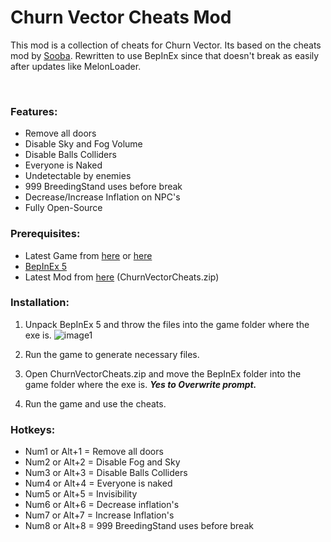 # Churn Vector Cheats Mod

This mod is a collection of cheats for Churn Vector. Its based on the cheats mod by [Sooba](https://steamcommunity.com/id/Soobas).
Rewritten to use BepInEx since that doesn't break as easily after updates like MelonLoader.

<br />

### Features:

- Remove all doors
- Disable Sky and Fog Volume
- Disable Balls Colliders
- Everyone is Naked
- Undetectable by enemies
- 999 BreedingStand uses before break
- Decrease/Increase Inflation on NPC's
- Fully Open-Source


### Prerequisites:

- Latest Game from [here](https://steamcommunity.com/app/2686900) or [here](https://f95zone.to/threads/churn-vector-patch-1807e40f-hotfix-naelstrof.188648)
- [BepInEx 5](https://github.com/BepInEx/BepInEx/releases/download/v5.4.22/BepInEx_x64_5.4.22.0.zip)
- Latest Mod from [here](https://github.com/Official-Husko/Churn-Vector-Cheats/releases/latest) (ChurnVectorCheats.zip)


### Installation:

1. Unpack BepInEx 5 and throw the files into the game folder where the exe is.
![image1](https://i.imgur.com/dXdEVWK.png)

2. Run the game to generate necessary files.
3. Open  ChurnVectorCheats.zip and move the BepInEx folder into the game folder where the exe is. ***Yes to Overwrite prompt.***
4. Run the game and use the cheats.


### Hotkeys:

- Num1 or Alt+1 = Remove all doors
- Num2 or Alt+2 = Disable Fog and Sky
- Num3 or Alt+3 = Disable Balls Colliders
- Num4 or Alt+4 = Everyone is naked
- Num5 or Alt+5 = Invisibility
- Num6 or Alt+6 = Decrease inflation's
- Num7 or Alt+7 = Increase Inflation's
- Num8 or Alt+8 = 999 BreedingStand uses before break